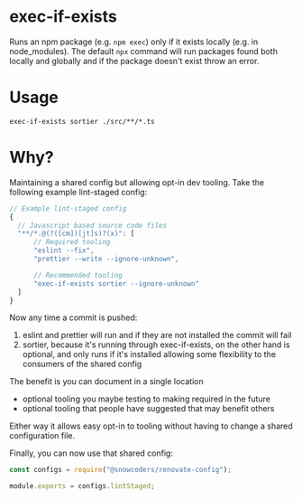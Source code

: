 # exec-if-exists

Runs an npm package (e.g. `npm exec`) only if it exists locally (e.g. in node_modules). The default `npx` command will run packages found both locally and globally and if the package doesn't exist throw an error.

# Usage

```shell
exec-if-exists sortier ./src/**/*.ts
```

# Why?

Maintaining a shared config but allowing opt-in dev tooling. Take the following example lint-staged config:

```javascript
// Example lint-staged config
{
  // Javascript based source code files
  "**/*.@(?([cm])[jt]s)?(x)": [
      // Required tooling
      "eslint --fix",
      "prettier --write --ignore-unknown",

      // Recommended tooling
      "exec-if-exists sortier --ignore-unknown"
  ]
}
```

Now any time a commit is pushed:

1. eslint and prettier will run and if they are not installed the commit will fail
1. sortier, because it's running through exec-if-exists, on the other hand is optional, and only runs if it's installed allowing some flexibility to the consumers of the shared config

The benefit is you can document in a single location

- optional tooling you maybe testing to making required in the future
- optional tooling that people have suggested that may benefit others

Either way it allows easy opt-in to tooling without having to change a shared configuration file.

Finally, you can now use that shared config:

```javascript
const configs = require("@snowcoders/renovate-config");

module.exports = configs.lintStaged;
```
